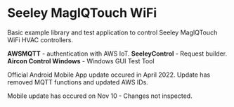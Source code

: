 # Seeley MagIQTouch WiFi
Basic example library and test application to control Seeley MagIQTouch WiFi HVAC controllers.

**AWSMQTT** - authentication with AWS IoT.
**SeeleyControl** - Request builder.
**Aircon Control Windows** - Windows GUI Test Tool


Official Android Mobile App update occured in April 2022.
Update has removed MQTT functions and updated AWS IDs.

Mobile update has occured on Nov 10 - Changes not inspected.